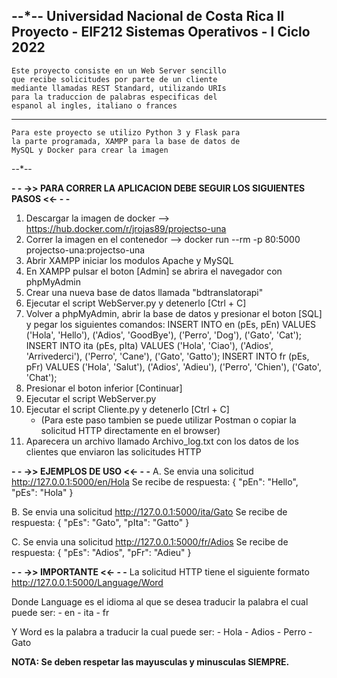 --*--
            Universidad Nacional de Costa Rica
II Proyecto - EIF212 Sistemas Operativos - I Ciclo 2022
  ------------------------------------------------------
    Este proyecto consiste en un Web Server sencillo 
    que recibe solicitudes por parte de un cliente
    mediante llamadas REST Standard, utilizando URIs
    para la traduccion de palabras especificas del 
    espanol al ingles, italiano o frances
  ------------------------------------------------------
    Para este proyecto se utilizo Python 3 y Flask para 
    la parte programada, XAMPP para la base de datos de 
    MySQL y Docker para crear la imagen
--*--

**- - ->> PARA CORRER LA APLICACION DEBE SEGUIR LOS SIGUIENTES PASOS <<- - -**

1. Descargar la imagen de docker --> https://hub.docker.com/r/jrojas89/projectso-una
2. Correr la imagen en el contenedor --> docker run --rm -p 80:5000 projectso-una:projectso-una
3. Abrir XAMPP iniciar los modulos Apache y MySQL
4. En XAMPP pulsar el boton [Admin] se abrira el navegador con phpMyAdmin
5. Crear una nueva base de datos llamada "bdtranslatorapi"
6. Ejecutar el script WebServer.py y detenerlo [Ctrl + C]
7. Volver a phpMyAdmin, abrir la base de datos y presionar el boton [SQL] y pegar los siguientes comandos:
     INSERT INTO en (pEs, pEn) VALUES ('Hola', 'Hello'), ('Adios', 'GoodBye'), ('Perro', 'Dog'), ('Gato', 'Cat');
     INSERT INTO ita (pEs, pIta) VALUES ('Hola', 'Ciao'), ('Adios', 'Arrivederci'), ('Perro', 'Cane'), ('Gato', 'Gatto');
     INSERT INTO fr (pEs, pFr) VALUES ('Hola', 'Salut'), ('Adios', 'Adieu'), ('Perro', 'Chien'), ('Gato', 'Chat');
8. Presionar el boton inferior [Continuar]
9. Ejecutar el script WebServer.py
10. Ejecutar el script Cliente.py y detenerlo [Ctrl + C]
    * (Para este paso tambien se puede utilizar Postman o copiar la solicitud HTTP directamente en el browser)
11. Aparecera un archivo llamado Archivo_log.txt con los datos de los clientes que enviaron las solicitudes HTTP

**- - ->> EJEMPLOS DE USO <<- - -**
A. Se envia una solicitud http://127.0.0.1:5000/en/Hola
   Se recibe de respuesta:
        {
            "pEn": "Hello", 
            "pEs": "Hola"
        }

B. Se envia una solicitud http://127.0.0.1:5000/ita/Gato
   Se recibe de respuesta:
        {
            "pEs": "Gato", 
            "pIta": "Gatto"
        }

C. Se envia una solicitud http://127.0.0.1:5000/fr/Adios
   Se recibe de respuesta:
        {
            "pEs": "Adios", 
            "pFr": "Adieu"
        }


**- - ->> IMPORTANTE <<- - -**
La solicitud HTTP tiene el siguiente formato
    http://127.0.0.1:5000/Language/Word

Donde Language es el idioma al que se desea 
traducir la palabra el cual puede ser:
    - en
    - ita
    - fr

Y Word es la palabra a traducir la cual
puede ser:
    - Hola
    - Adios
    - Perro
    - Gato

**NOTA: Se deben respetar las mayusculas y minusculas SIEMPRE.**